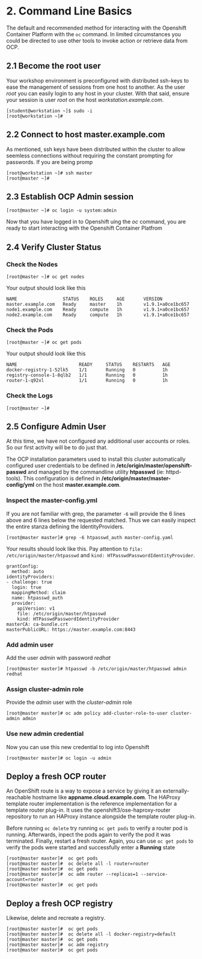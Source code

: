 # 2. Command Line Basics

The default and recommended method for interacting with the Openshift Container Platform with the `oc` command.  In limited circumstances you could be directed to use other tools to invoke action or retrieve data from OCP.

## 2.1 Become the root user

Your workshop environment is preconfigured with distributed ssh-keys to ease the management of sessions from one host to another.  As the user *root* you can easily login to any host in your cluster.  With that said, ensure your session is user *root* on the host *workstation.example.com*.

    [student@workstation ~]$ sudo -i
    [root@workstation ~]#

## 2.2 Connect to host master.example.com

As mentioned, ssh keys have been distributed within the cluster to allow seemless connections without requiring the constant prompting for passwords.  If you are being promp

    [root@workstation ~]# ssh master
    [root@master ~]#

## 2.3 Establish OCP Admin session

    [root@master ~]# oc login -u system:admin
    
Now that you have logged in to Openshift uing the *oc* command, you are ready to start interacting with the Openshift Container Platfrom

## 2.4 Verify Cluster Status

### Check the Nodes

    [root@master ~]# oc get nodes

Your output should look like this

    NAME                 STATUS    ROLES     AGE       VERSION
    master.example.com   Ready     master    1h        v1.9.1+a0ce1bc657
    node1.example.com    Ready     compute   1h        v1.9.1+a0ce1bc657
    node2.example.com    Ready     compute   1h        v1.9.1+a0ce1bc657


### Check the Pods

    [root@master ~]# oc get pods

Your output should look like this

    NAME                       READY     STATUS    RESTARTS   AGE
    docker-registry-1-52lk5    1/1       Running   0          1h
    registry-console-1-8qlb2   1/1       Running   0          1h
    router-1-q92xl             1/1       Running   0          1h

### Check the Logs

    [root@master ~]#

## 2.5 Configure Admin User

At this time, we have not configured any additional user accounts or roles.  So our first activity will be to do just that.

The OCP installation parameters used to install this cluster automatically configured user credentials to be defined in **/etc/origin/master/openshift-passwd** and managed  by the commandline utility **htpasswd** (ie: httpd-tools).  This configuration is defined in **/etc/origin/master/master-config/yml** on the host **master.example.com**.

### Inspect the master-config.yml

If you are not familiar with grep, the parameter `-6` will provide the 6 lines above and 6 lines below the requested matched.  Thus we can easily inspect the entire stanza defining the IdentityProviders. 

    [root@master master]# grep -6 htpasswd_auth master-config.yaml

Your results should look like this.  Pay attention to `file: /etc/origin/master/htpasswd` and `kind: HTPasswdPasswordIdentityProvider`.

    grantConfig:
      method: auto
    identityProviders:
    - challenge: true
      login: true
      mappingMethod: claim
      name: htpasswd_auth
      provider:
        apiVersion: v1
        file: /etc/origin/master/htpasswd
        kind: HTPasswdPasswordIdentityProvider
    masterCA: ca-bundle.crt
    masterPublicURL: https://master.example.com:8443

### Add admin user

Add the user *admin* with password *redhat*

    [root@master master]# htpasswd -b /etc/origin/master/htpasswd admin redhat

### Assign cluster-admin role

Provide the *admin* user with the *cluster-admin* role

    [root@master master]# oc adm policy add-cluster-role-to-user cluster-admin admin

### Use new admin credential

Now you can use this new credential to log into Openshift

    [root@master master]# oc login -u admin
    
## Deploy a fresh OCP router

An OpenShift route is a way to expose a service by giving it an externally-reachable hostname like **appname.cloud.example.com**.  The HAProxy template router implementation is the reference implementation for a template router plug-in. It uses the openshift3/ose-haproxy-router repository to run an HAProxy instance alongside the template router plug-in.

Before running `oc delete` try running `oc get pods` to verify a router pod is running.  Afterwards, inpect the pods again to verify the pod it was terminated.  Finally, restart a fresh router.  Again, you can use `oc get pods` to verify the pods were started and successfully enter a **Running** state

    [root@master master]#  oc get pods
    [root@master master]#  oc delete all -l router=router
    [root@master master]#  oc get pods
    [root@master master]#  oc adm router --replicas=1 --service-account=router
    [root@master master]#  oc get pods

## Deploy a fresh OCP registry

Likewise, delete and recreate a registry.

    [root@master master]#  oc get pods
    [root@master master]#  oc delete all -l docker-registry=default
    [root@master master]#  oc get pods
    [root@master master]#  oc adm registry
    [root@master master]#  oc get pods
    
